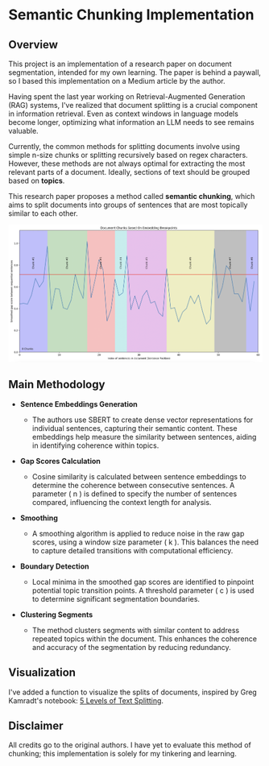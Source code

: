 # Semantic Chunking Implementation

## Overview

This project is an implementation of a research paper on document segmentation, intended for my own learning. The paper is behind a paywall, so I based this implementation on a Medium article by the author.

Having spent the last year working on Retrieval-Augmented Generation (RAG) systems, I've realized that document splitting is a crucial component in information retrieval. Even as context windows in language models become longer, optimizing what information an LLM needs to see remains valuable.

Currently, the common methods for splitting documents involve using simple n-size chunks or splitting recursively based on regex characters. However, these methods are not always optimal for extracting the most relevant parts of a document. Ideally, sections of text should be grouped based on **topics**.

This research paper proposes a method called **semantic chunking**, which aims to split documents into groups of sentences that are most topically similar to each other.

![Example of Semantic Chunking](split.png)

## Main Methodology

- **Sentence Embeddings Generation**

  - The authors use SBERT to create dense vector representations for individual sentences, capturing their semantic content. These embeddings help measure the similarity between sentences, aiding in identifying coherence within topics.

- **Gap Scores Calculation**

  - Cosine similarity is calculated between sentence embeddings to determine the coherence between consecutive sentences. A parameter \( n \) is defined to specify the number of sentences compared, influencing the context length for analysis.

- **Smoothing**

  - A smoothing algorithm is applied to reduce noise in the raw gap scores, using a window size parameter \( k \). This balances the need to capture detailed transitions with computational efficiency.

- **Boundary Detection**

  - Local minima in the smoothed gap scores are identified to pinpoint potential topic transition points. A threshold parameter \( c \) is used to determine significant segmentation boundaries.

- **Clustering Segments**
  - The method clusters segments with similar content to address repeated topics within the document. This enhances the coherence and accuracy of the segmentation by reducing redundancy.

## Visualization

I've added a function to visualize the splits of documents, inspired by Greg Kamradt's notebook: [5 Levels of Text Splitting](https://github.com/FullStackRetrieval-com/RetrievalTutorials/blob/main/tutorials/LevelsOfTextSplitting/5_Levels_Of_Text_Splitting.ipynb).

## Disclaimer

All credits go to the original authors. I have yet to evaluate this method of chunking; this implementation is solely for my tinkering and learning.
